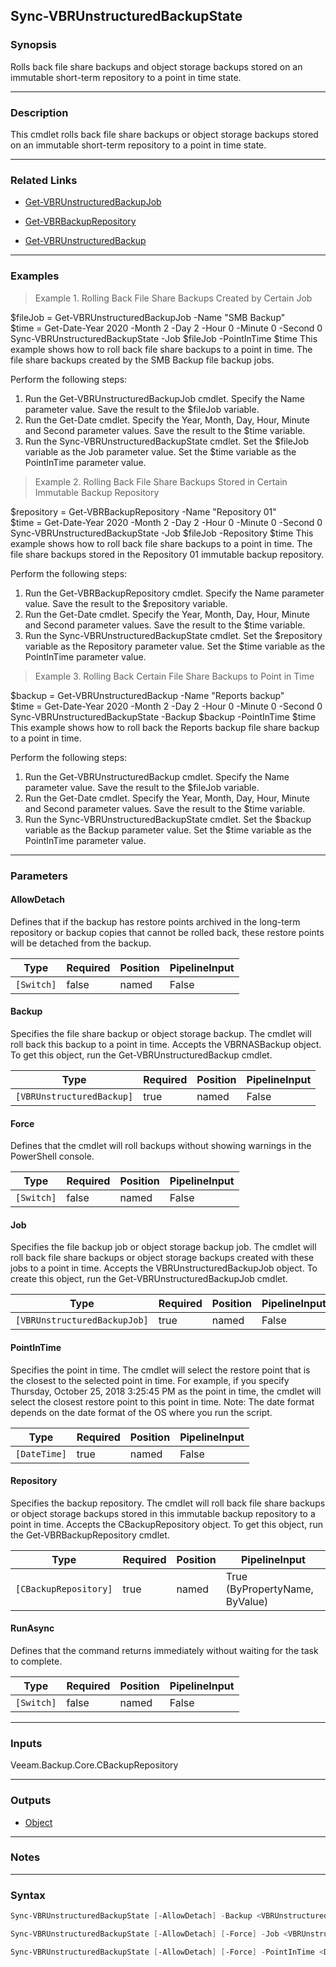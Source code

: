 Sync-VBRUnstructuredBackupState
-------------------------------

### Synopsis
Rolls back file share backups and object storage backups stored on an immutable short-term repository to a point in time state.

---

### Description

This cmdlet rolls back file share backups or object storage backups stored on an immutable short-term repository to a point in time state.

---

### Related Links
* [Get-VBRUnstructuredBackupJob](Get-VBRUnstructuredBackupJob)

* [Get-VBRBackupRepository](Get-VBRBackupRepository)

* [Get-VBRUnstructuredBackup](Get-VBRUnstructuredBackup)

---

### Examples
> Example 1. Rolling Back File Share Backups Created by Certain Job

$fileJob = Get-VBRUnstructuredBackupJob -Name "SMB Backup"      
$time = Get-Date-Year 2020 -Month 2 -Day 2 -Hour 0 -Minute 0 -Second 0      
Sync-VBRUnstructuredBackupState -Job $fileJob -PointInTime $time
This example shows how to roll back file share backups to a point in time. The file share backups created by the SMB Backup file backup jobs.

Perform the following steps:
1. Run the Get-VBRUnstructuredBackupJob cmdlet. Specify the Name parameter value. Save the result to the $fileJob variable.
2. Run the Get-Date cmdlet. Specify the Year, Month, Day, Hour, Minute and Second parameter values. Save the result to the $time variable.
3. Run the Sync-VBRUnstructuredBackupState cmdlet. Set the $fileJob variable as the Job parameter value. Set the $time variable as the PointInTime parameter value.
> Example 2. Rolling Back File Share Backups Stored in Certain Immutable Backup Repository

$repository = Get-VBRBackupRepository -Name "Repository 01"     
$time = Get-Date-Year 2020 -Month 2 -Day 2 -Hour 0 -Minute 0 -Second 0      
Sync-VBRUnstructuredBackupState -Job $fileJob -Repository $time
This example shows how to roll back file share backups to a point in time. The file share backups stored in the Repository 01 immutable backup repository.

Perform the following steps:
1. Run the Get-VBRBackupRepository cmdlet. Specify the Name parameter value. Save the result to the $repository variable.
2. Run the Get-Date cmdlet. Specify the Year, Month, Day, Hour, Minute and Second parameter values. Save the result to the $time variable.
3. Run the Sync-VBRUnstructuredBackupState cmdlet. Set the $repository variable as the Repository parameter value. Set the $time variable as the PointInTime parameter value.
> Example 3. Rolling Back Certain File Share Backups to Point in Time

$backup = Get-VBRUnstructuredBackup -Name "Reports backup"          
$time = Get-Date-Year 2020 -Month 2 -Day 2 -Hour 0 -Minute 0 -Second 0      
Sync-VBRUnstructuredBackupState -Backup $backup -PointInTime $time
This example shows how to roll back the Reports backup file share backup to a point in time.

Perform the following steps:
1. Run the Get-VBRUnstructuredBackup cmdlet. Specify the Name parameter value. Save the result to the $fileJob variable.
2. Run the Get-Date cmdlet. Specify the Year, Month, Day, Hour, Minute and Second parameter values. Save the result to the $time variable.
3. Run the Sync-VBRUnstructuredBackupState cmdlet. Set the $backup variable as the Backup parameter value. Set the $time variable as the PointInTime parameter value.

---

### Parameters
#### **AllowDetach**
Defines that if the backup has restore points archived in the long-term repository or backup copies that cannot be rolled back, these restore points will be detached from the backup.

|Type      |Required|Position|PipelineInput|
|----------|--------|--------|-------------|
|`[Switch]`|false   |named   |False        |

#### **Backup**
Specifies the file share backup or object storage backup. The cmdlet will roll back this backup to a point in time. Accepts the VBRNASBackup object.  To get this object, run the Get-VBRUnstructuredBackup cmdlet.

|Type                     |Required|Position|PipelineInput|
|-------------------------|--------|--------|-------------|
|`[VBRUnstructuredBackup]`|true    |named   |False        |

#### **Force**
Defines that the cmdlet will roll backups without showing warnings in the PowerShell console.

|Type      |Required|Position|PipelineInput|
|----------|--------|--------|-------------|
|`[Switch]`|false   |named   |False        |

#### **Job**
Specifies the file backup job or object storage backup job. The cmdlet will roll back file share backups or object storage backups created with these jobs to a point in time. Accepts the VBRUnstructuredBackupJob object.  To create this object, run the Get-VBRUnstructuredBackupJob cmdlet.

|Type                        |Required|Position|PipelineInput|
|----------------------------|--------|--------|-------------|
|`[VBRUnstructuredBackupJob]`|true    |named   |False        |

#### **PointInTime**
Specifies the point in time. The cmdlet will select the restore point that is the closest to the selected point in time. For example, if you specify Thursday, October 25, 2018 3:25:45 PM as the point in time, the cmdlet will select the closest restore point to this point in time.
Note: The date format depends on the date format of the OS where you run the script.

|Type        |Required|Position|PipelineInput|
|------------|--------|--------|-------------|
|`[DateTime]`|true    |named   |False        |

#### **Repository**
Specifies the backup repository. The cmdlet will roll back file share backups or object storage backups stored in this immutable backup repository to a point in time. Accepts the CBackupRepository object.  To get this object, run the Get-VBRBackupRepository cmdlet.

|Type                 |Required|Position|PipelineInput                 |
|---------------------|--------|--------|------------------------------|
|`[CBackupRepository]`|true    |named   |True (ByPropertyName, ByValue)|

#### **RunAsync**
Defines that the command returns immediately without waiting for the task to complete.

|Type      |Required|Position|PipelineInput|
|----------|--------|--------|-------------|
|`[Switch]`|false   |named   |False        |

---

### Inputs
Veeam.Backup.Core.CBackupRepository

---

### Outputs
* [Object](https://learn.microsoft.com/en-us/dotnet/api/System.Object)

---

### Notes

---

### Syntax
```PowerShell
Sync-VBRUnstructuredBackupState [-AllowDetach] -Backup <VBRUnstructuredBackup> [-Force] -PointInTime <DateTime> [-RunAsync] [<CommonParameters>]
```
```PowerShell
Sync-VBRUnstructuredBackupState [-AllowDetach] [-Force] -Job <VBRUnstructuredBackupJob> -PointInTime <DateTime> [-RunAsync] [<CommonParameters>]
```
```PowerShell
Sync-VBRUnstructuredBackupState [-AllowDetach] [-Force] -PointInTime <DateTime> -Repository <CBackupRepository> [-RunAsync] [<CommonParameters>]
```
